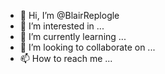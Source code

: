 - 👋 Hi, I’m @BlairReplogle
- 👀 I’m interested in ...
- 🌱 I’m currently learning ...
- 💞️ I’m looking to collaborate on ...
- 📫 How to reach me ...

<!---
BlairReplogle/BlairReplogle is a ✨ special ✨ repository because its `README.md` (this file) appears on your GitHub profile.
You can click the Preview link to take a look at your changes.
--->
